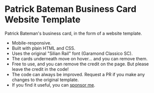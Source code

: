 # Patrick Bateman Business Card Website Template

Patrick Bateman's business card, in the form of a website template.

- Mobile-responsive.
- Built with plain HTML and CSS.
- Uses the original "Silian Rail" font (Garamond Classico SC).
- The cards underneath move on hover... and you can remove them.
- Free to use, and you can remove the credit on the page. But please leave the credit in the code!
- The code can always be improved. Request a PR if you make any changes to the original template.
- If you find it useful, you can [sponsor me](https://github.com/sponsors/taylorsudo?frequency=one-time).